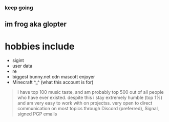 ### keep going

## im frog aka glopter

# hobbies include
- sigint
- user data
- re
- biggest bunny.net cdn mascott enjoyer
- Minecraft ^_^ (what this account is for)

> i have top 100 music taste, and am probably top 500 out of all people who have ever existed. despite this i stay extremely humble (top 1%) and am very easy to work with on projectss.
> very open to direct communication on most topics through Discord (preferred), Signal, signed PGP emails

